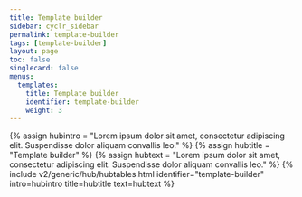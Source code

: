 ```yaml
---
title: Template builder
sidebar: cyclr_sidebar
permalink: template-builder
tags: [template-builder]
layout: page
toc: false
singlecard: false
menus:
  templates:
    title: Template builder
    identifier: template-builder
    weight: 3
---
```

{% assign hubintro = "Lorem ipsum dolor sit amet, consectetur adipiscing elit. Suspendisse dolor aliquam convallis leo." %}
{% assign hubtitle = "Template builder" %}
{% assign hubtext = "Lorem ipsum dolor sit amet, consectetur adipiscing elit. Suspendisse dolor aliquam convallis leo." %}
{% include v2/generic/hub/hubtables.html identifier="template-builder" intro=hubintro title=hubtitle text=hubtext %}